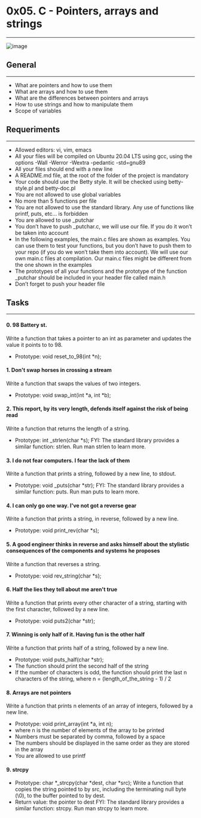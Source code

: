 # 0x05. C - Pointers, arrays and strings
***

![image](https://user-images.githubusercontent.com/98331961/199128853-e27ad0ae-50dd-48c6-8c33-f2f59f93651e.png)

## General
***
* What are pointers and how to use them
* What are arrays and how to use them
* What are the differences between pointers and arrays
* How to use strings and how to manipulate them
* Scope of variables

## Requeriments
***
* Allowed editors: vi, vim, emacs
* All your files will be compiled on Ubuntu 20.04 LTS using gcc, using the options -Wall -Werror -Wextra -pedantic -std=gnu89
* All your files should end with a new line
* A README.md file, at the root of the folder of the project is mandatory
* Your code should use the Betty style. It will be checked using betty-style.pl and betty-doc.pl
* You are not allowed to use global variables
* No more than 5 functions per file
* You are not allowed to use the standard library. Any use of functions like printf, puts, etc… is forbidden
* You are allowed to use _putchar
* You don’t have to push _putchar.c, we will use our file. If you do it won’t be taken into account
* In the following examples, the main.c files are shown as examples. You can use them to test your functions, but you don’t have to push them to your repo (if you do we won’t take them into account). We will use our own main.c files at compilation. Our main.c files might be different from the one shown in the examples
* The prototypes of all your functions and the prototype of the function _putchar should be included in your header file called main.h
* Don’t forget to push your header file

## Tasks
***
#### 0. 98 Battery st.
Write a function that takes a pointer to an int as parameter and updates the value it points to to 98.
* Prototype: void reset_to_98(int *n);

#### 1. Don't swap horses in crossing a stream
Write a function that swaps the values of two integers.
* Prototype: void swap_int(int *a, int *b);

#### 2. This report, by its very length, defends itself against the risk of being read
Write a function that returns the length of a string.
* Prototype: int _strlen(char *s);
FYI: The standard library provides a similar function: strlen. Run man strlen to learn more.

#### 3. I do not fear computers. I fear the lack of them
Write a function that prints a string, followed by a new line, to stdout.
* Prototype: void _puts(char *str);
FYI: The standard library provides a similar function: puts. Run man puts to learn more.

#### 4. I can only go one way. I've not got a reverse gear
Write a function that prints a string, in reverse, followed by a new line.
* Prototype: void print_rev(char *s);

#### 5. A good engineer thinks in reverse and asks himself about the stylistic consequences of the components and systems he proposes
Write a function that reverses a string.
* Prototype: void rev_string(char *s);

#### 6. Half the lies they tell about me aren't true
Write a function that prints every other character of a string, starting with the first character, followed by a new line.
* Prototype: void puts2(char *str);

#### 7. Winning is only half of it. Having fun is the other half
Write a function that prints half of a string, followed by a new line.
* Prototype: void puts_half(char *str);
* The function should print the second half of the string
* If the number of characters is odd, the function should print the last n characters of the string, where n = (length_of_the_string - 1) / 2

#### 8. Arrays are not pointers
Write a function that prints n elements of an array of integers, followed by a new line.
* Prototype: void print_array(int *a, int n);
* where n is the number of elements of the array to be printed
* Numbers must be separated by comma, followed by a space
* The numbers should be displayed in the same order as they are stored in the array
* You are allowed to use printf

#### 9. strcpy
* Prototype: char *_strcpy(char *dest, char *src);
Write a function that copies the string pointed to by src, including the terminating null byte (\0), to the buffer pointed to by dest.
* Return value: the pointer to dest
FYI: The standard library provides a similar function: strcpy. Run man strcpy to learn more.
